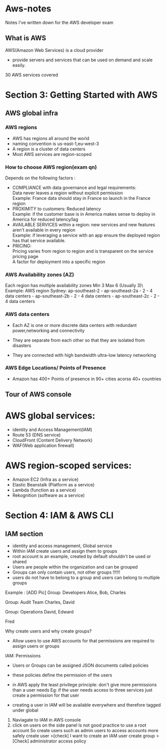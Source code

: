 # Aws-notes
Notes I've written down for the AWS developer exam

## What is AWS
AWS(Amazon Web Services) is a cloud provider 
- provide servers and services that can be used on demand 
  and scale easily.

30 AWS services covered 

# Section 3: Getting Started with AWS  

## AWS global infra
### AWS regions
 - AWS has regions all around the world 
 - naming convention is us-east-1,eu-west-3
 - A region is a cluster of data centers 
 - Most AWS services are region-scoped
 
### How to choose AWS region(exam qn)
 Depends on the following factors :
 - COMPLIANCE with data governance and legal requirements:\
   Data never leaves a region without explicit permission\
   Example: France data should stay in France so launch in the France region 
 - PROXIMITY to customers: Reduced latency  
   Example: if the customer base is in America makes sense to deploy in America for reduced latency/lag 
 - AVAILABLE SERVICES within a region: 
   new services and new features aren't available in every region\
   Example: if leveraging a service with an app ensure the deployed region has that service available.
 - PRICING:\
   Pricing varies from region to region and is transparent on the service pricing page\
   A factor for deployment into a specific region 
   
### AWS Availability zones (AZ)
 Each region has multiple availability zones Min 3  Max 6 (Usually 3)\ 
 Example: 
			AWS region
			Sydney: ap-southeast-2 
			- ap-southeast-2a
			   - 2 - 4 data centers 
			- ap-southeast-2b
			   - 2 - 4 data centers 
			- ap-southeast-2c
			   - 2 - 4 data centers 
	
### AWS data centers
- Each AZ is one or more discrete data centers with redundant power,networking and connectivity 
		
- They are separate from each other so that they are isolated from disasters 
	
- They are connected with high bandwidth ultra-low latency networking 

### AWS Edge Locations/ Points of Presence
- Amazon has 400+ Points of presence in 90+ cities acorss 40+ countries 

## Tour of AWS console
# AWS global services:
  - identity and Access Management(IAM)
  - Route 53 (DNS service)
  - CloudFront (Content Delivery Network)
  - WAF(Web application firewall)

# AWS region-scoped services:
  - Amazon EC2 (Infra as a service)
  - Elastic Beanstalk (Platform as a service)
  - Lambda (function as a service)
  - Rekognition (software as a service) 
  
  
  
 # Section 4: IAM  & AWS CLI 
 
 ## IAM section
 - identity and access management, Global service 
 - Within IAM create users and assign them to groups 
 - root account is an example, created by default shouldn't be used or shared
 - Users are people within the organization and can be grouped 
 - Groups can only contain users, not other groups !!!!!!
 - users do not have to belong to a group and users can belong to multiple groups 
 
 Example : [ADD Pic]
 Group: Developers
 Alice, Bob, Charles 
 
 Group: Audit Team 
 Charles, David 
 
 Group: Operations
 David, Edward 

 Fred  
 
 
 Why create users and why create groups?
 - Allow users to use AWS accounts for that permissions are required to assign 
   users or groups 
 
 IAM: Permissions 
 - Users or Groups can be assigned JSON documents called policies 
 - these policies define the permission of the users 
 - in AWS apply the least privilege principle: don't give more permissions than a user
   needs 
  Eg: if the user needs access to  three services just create a permission
			for that user 


- creating a user in IAM will be available everywhere and therefore tagged under global  
 1. Naviagate to IAM in AWS console 
 2. click on users on the side panel
 Is not good practice to use a root account 
 So create users such as admin users to access accounts more safely 
 create user >[check] I want to create an IAM user 
 create group > [Check] administrator access policy 
 
 
